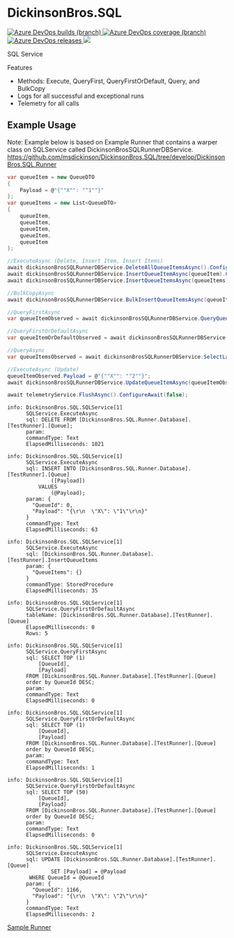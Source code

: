 # DickinsonBros.SQL
<a href="https://dev.azure.com/marksamdickinson/dickinsonbros/_build/latest?definitionId=17&amp;branchName=master"> <img alt="Azure DevOps builds (branch)" src="https://img.shields.io/azure-devops/build/marksamdickinson/DickinsonBros/17/master"> </a> <a href="https://dev.azure.com/marksamdickinson/dickinsonbros/_build/latest?definitionId=17&amp;branchName=master"> <img alt="Azure DevOps coverage (branch)" src="https://img.shields.io/azure-devops/coverage/marksamdickinson/dickinsonbros/17/master"> </a><a href="https://dev.azure.com/marksamdickinson/DickinsonBros/_release?_a=releases&view=mine&definitionId=8"> <img alt="Azure DevOps releases" src="https://img.shields.io/azure-devops/release/marksamdickinson/b5a46403-83bb-4d18-987f-81b0483ef43e/8/9"> </a><a href="https://www.nuget.org/packages/DickinsonBros.SQL/"><img src="https://img.shields.io/nuget/v/DickinsonBros.SQL"></a>

SQL Service

Features
* Methods: Execute, QueryFirst, QueryFirstOrDefault, Query, and BulkCopy
* Logs for all successful and exceptional runs
* Telemetry for all calls

<h2>Example Usage</h2>

Note: Example below is based on Example Runner that contains a warper class on SQLService called DickinsonBrosSQLRunnerDBService. https://github.com/msdickinson/DickinsonBros.SQL/tree/develop/DickinsonBros.SQL.Runner


```C#
var queueItem = new QueueDTO
{
    Payload = @"{""X"": ""1""}"
};
var queueItems = new List<QueueDTO>
{
    queueItem,
    queueItem,
    queueItem,
    queueItem,
    queueItem
};

//ExecuteAsync (Delete, Insert Item, Insert Items)
await dickinsonBrosSQLRunnerDBService.DeleteAllQueueItemsAsync().ConfigureAwait(false);
await dickinsonBrosSQLRunnerDBService.InsertQueueItemAsync(queueItem).ConfigureAwait(false);
await dickinsonBrosSQLRunnerDBService.InsertQueueItemsAsync(queueItems).ConfigureAwait(false);

//BulkCopyAsync
await dickinsonBrosSQLRunnerDBService.BulkInsertQueueItemsAsync(queueItems).ConfigureAwait(false);

//QueryFirstAsync
var queueItemObserved = await dickinsonBrosSQLRunnerDBService.QueryQueueFirstAsync().ConfigureAwait(false);

//QueryFirstOrDefaultAsync
var queueItemOrDefaultObserved = await dickinsonBrosSQLRunnerDBService.QueryQueueFirstOrDefaultAsync().ConfigureAwait(false);

//QueryAsync
var queueItemsObserved = await dickinsonBrosSQLRunnerDBService.SelectLast50QueueItemsProc().ConfigureAwait(false);

//ExecuteAsync (Update)
queueItemObserved.Payload = @"{""X"": ""2""}";
await dickinsonBrosSQLRunnerDBService.UpdateQueueItemAsync(queueItemObserved).ConfigureAwait(false);

await telemetryService.FlushAsync().ConfigureAwait(false);
```

    info: DickinsonBros.SQL.SQLService[1]
          SQLService.ExecuteAsync
          sql: DELETE FROM [DickinsonBros.SQL.Runner.Database].[TestRunner].[Queue];
          param:
          commandType: Text
          ElapsedMilliseconds: 1021

    info: DickinsonBros.SQL.SQLService[1]
          SQLService.ExecuteAsync
          sql: INSERT INTO [DickinsonBros.SQL.Runner.Database].[TestRunner].[Queue]
                  ([Payload])
              VALUES
                  (@Payload);
          param: {
            "QueueId": 0,
            "Payload": "{\r\n  \"X\": \"1\"\r\n}"
          }
          commandType: Text
          ElapsedMilliseconds: 63

    info: DickinsonBros.SQL.SQLService[1]
          SQLService.ExecuteAsync
          sql: [DickinsonBros.SQL.Runner.Database].[TestRunner].InsertQueueItems
          param: {
            "QueueItems": {}
          }
          commandType: StoredProcedure
          ElapsedMilliseconds: 35

    info: DickinsonBros.SQL.SQLService[1]
          SQLService.QueryFirstOrDefaultAsync
          tableName: [DickinsonBros.SQL.Runner.Database].[TestRunner].[Queue]
          ElapsedMilliseconds: 0
          Rows: 5

    info: DickinsonBros.SQL.SQLService[1]
          SQLService.QueryFirstAsync
          sql: SELECT TOP (1)
              [QueueId],
              [Payload]
          FROM [DickinsonBros.SQL.Runner.Database].[TestRunner].[Queue]
          order by QueueId DESC;
          param:
          commandType: Text
          ElapsedMilliseconds: 0

    info: DickinsonBros.SQL.SQLService[1]
          SQLService.QueryFirstOrDefaultAsync
          sql: SELECT TOP (1)
              [QueueId],
              [Payload]
          FROM [DickinsonBros.SQL.Runner.Database].[TestRunner].[Queue]
          order by QueueId DESC;
          param:
          commandType: Text
          ElapsedMilliseconds: 1

    info: DickinsonBros.SQL.SQLService[1]
          SQLService.QueryFirstOrDefaultAsync
          sql: SELECT TOP (50)
              [QueueId],
              [Payload]
          FROM [DickinsonBros.SQL.Runner.Database].[TestRunner].[Queue]
          order by QueueId DESC;
          param:
          commandType: Text
          ElapsedMilliseconds: 0

    info: DickinsonBros.SQL.SQLService[1]
          SQLService.ExecuteAsync
          sql: UPDATE [DickinsonBros.SQL.Runner.Database].[TestRunner].[Queue]
                  SET [Payload] = @Payload
           WHERE QueueId = @QueueId
          param: {
            "QueueId": 1166,
            "Payload": "{\r\n  \"X\": \"2\"\r\n}"
          }
          commandType: Text
          ElapsedMilliseconds: 2

[Sample Runner](https://github.com/msdickinson/DickinsonBros.SQL/tree/master/DickinsonBros.SQL.Runner)
